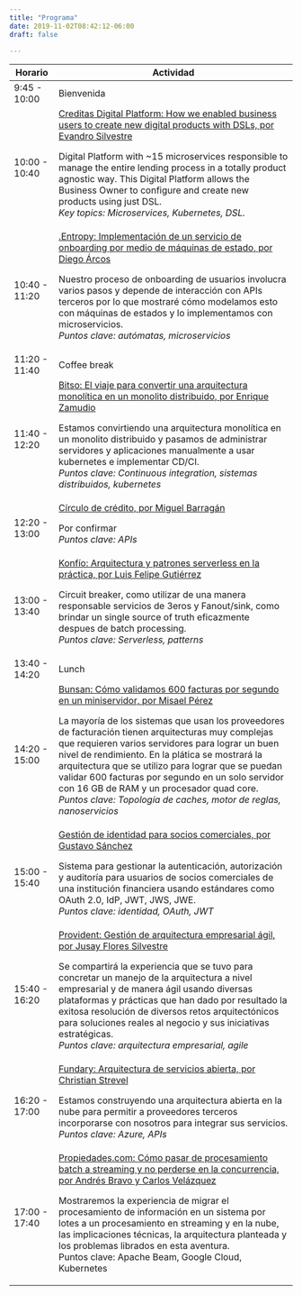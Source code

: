 ```yaml
---
title: "Programa"
date: 2019-11-02T08:42:12-06:00
draft: false

---
```


<table class="schedule">
<thead>
    <tr>
        <th>Horario</th>
        <th>Actividad</th>
    </tr>
</thead>
<tbody>
    <tr>
        <td class="horario">9:45 - 10:00</td>
        <td>
            Bienvenida
        </td>
    </tr>
    <tr>
        <td class="horario">10:00 - 10:40</td>
        <td class="sesion">
            <a data-toggle="collapse" href="#1">Creditas Digital Platform: How we enabled business users to create new digital products with DSLs, por Evandro Silvestre</a>
            <p id="1" class="collapse">Digital Platform with ~15 microservices responsible to manage the entire lending process in a totally product agnostic way. This Digital Platform allows the Business Owner to configure and create new products using just DSL. <br /><em>Key topics: Microservices, Kubernetes, DSL.</em></p>
        </td>
    </tr>
    <tr>
        <td class="horario">10:40 - 11:20</td>
        <td class="sesion">
            <a data-toggle="collapse" href="#2">.Entropy: Implementación de un servicio de onboarding por medio de máquinas de estado, por Diego Árcos</a>
            <p id="2" class="collapse">Nuestro proceso de onboarding de usuarios involucra varios pasos y depende de interacción con APIs terceros por lo que mostraré cómo modelamos esto con máquinas de estados y lo implementamos con microservicios.<br />
            <em>Puntos clave: autómatas, microservicios</em> 
            </p>
        </td>
    </tr>
    <tr>
        <td class="horario">11:20 - 11:40</td>
        <td class="break">
            Coffee break
        </td>
    </tr>
    <tr>
        <td class="horario">11:40 - 12:20</td>
        <td class="sesion">
            <a data-toggle="collapse" href="#3">Bitso: El viaje para convertir una arquitectura monolítica en un monolito distribuido, por Enrique Zamudio</a>
            <p id="3" class="collapse">Estamos convirtiendo una arquitectura monolítica en un monolito distribuido y pasamos de administrar servidores y aplicaciones manualmente a usar kubernetes e implementar CD/CI.<br />
            <em>Puntos clave: Continuous integration, sistemas distribuidos, kubernetes</em> 
            </p>
        </td>
    </tr>
    <tr>
        <td class="horario">12:20 - 13:00</td>
        <td class="sesion">
            <a data-toggle="collapse" href="#4">Círculo de crédito, por Miguel Barragán</a>
            <p id="4" class="collapse">Por confirmar<br />
            <em>Puntos clave: APIs</em> 
            </p>
        </td>
    </tr>
    <tr>
        <td class="horario">13:00 - 13:40</td>
        <td class="sesion">
            <a data-toggle="collapse" href="#5">Konfío: Arquitectura y patrones serverless en la práctica, por Luis Felipe Gutiérrez</a>
            <p id="5" class="collapse">Circuit breaker, como utilizar de una manera responsable servicios de 3eros y Fanout/sink, como brindar un single source of truth eficazmente despues de batch processing.<br />
            <em>Puntos clave: Serverless, patterns</em> 
            </p>
        </td>
    </tr>
    <tr>
        <td class="horario">13:40 - 14:20</td>
        <td class="break">
            Lunch
        </td>
    </tr>
    <tr>
        <td class="horario">14:20 - 15:00</td>
        <td class="sesion">
            <a data-toggle="collapse" href="#6">Bunsan: Cómo validamos 600 facturas por segundo en un miniservidor, por Misael Pérez</a>
            <p id="6" class="collapse">La mayoría de los sistemas que usan los proveedores de facturación tienen arquitecturas muy complejas que requieren varios servidores para lograr un buen nivel de rendimiento.
En la plática se mostrará la arquitectura que se utilizo para lograr que se puedan validar 600 facturas por segundo en un solo servidor con 16 GB de RAM y un procesador quad core.<br />
            <em>Puntos clave: Topología de caches, motor de reglas, nanoservicios</em> 
            </p>
        </td>
    </tr>
    <tr>
        <td class="horario">15:00 - 15:40</td>
        <td class="sesion">
            <a data-toggle="collapse" href="#7">Gestión de identidad para socios comerciales, por Gustavo Sánchez</a>
            <p id="7" class="collapse">Sistema para gestionar la autenticación, autorización y auditoría para usuarios de socios comerciales de una institución financiera usando estándares como OAuth 2.0, IdP, JWT, JWS, JWE.<br />
            <em>Puntos clave: identidad, OAuth, JWT</em> 
            </p>
        </td>
    </tr>
    <tr>
        <td class="horario">15:40 - 16:20</td>
        <td class="sesion">
            <a data-toggle="collapse" href="#8">Provident: Gestión de arquitectura empresarial ágil, por Jusay Flores Silvestre</a>
            <p id="8" class="collapse">Se compartirá la experiencia que se tuvo para concretar un manejo de la arquitectura a nivel empresarial y de manera ágil usando diversas plataformas y prácticas que han dado por resultado la exitosa resolución de diversos retos arquitectónicos para soluciones reales al negocio y sus iniciativas estratégicas.<br />
            <em>Puntos clave: arquitectura empresarial, agile</em> 
            </p>
        </td>
    </tr>
    <tr>
        <td class="horario">16:20 - 17:00</td>
        <td class="sesion">
            <a data-toggle="collapse" href="#9">Fundary: Arquitectura de servicios abierta, por Christian Strevel</a>
            <p id="9" class="collapse">Estamos construyendo una arquitectura abierta en la nube para permitir a proveedores terceros incorporarse con nosotros para integrar sus servicios.<br />
            <em>Puntos clave: Azure, APIs</em> 
            </p>
        </td>
    </tr>
    <tr>
        <td class="horario">17:00 - 17:40</td>
        <td class="sesion">
            <a data-toggle="collapse" href="#10">Propiedades.com: Cómo pasar de procesamiento batch a streaming y no perderse en la concurrencia, por Andrés Bravo y Carlos Velázquez</a>
            <p id="10" class="collapse">Mostraremos la experiencia de migrar el procesamiento de información en un sistema por lotes a un procesamiento en streaming y en la nube, las implicaciones técnicas, la arquitectura planteada y los problemas librados en esta aventura.<br />
            Puntos clave: Apache Beam, Google Cloud, Kubernetes
            </p>
        </td>
    </tr>

</tbody>    
</table>   
